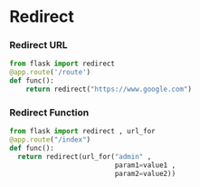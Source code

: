 # Redirect
### Redirect URL
```python
from flask import redirect
@app.route('/route')
def func():
	return redirect("https://www.google.com")
```

### Redirect Function
```python
from flask import redirect , url_for
@app.route("/index")
def func():
  return redirect(url_for("admin" , 
						  param1=value1 ,
						  param2=value2))
```

